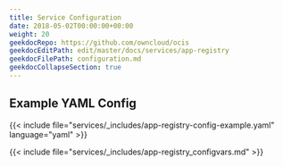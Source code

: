 ```yaml
---
title: Service Configuration
date: 2018-05-02T00:00:00+00:00
weight: 20
geekdocRepo: https://github.com/owncloud/ocis
geekdocEditPath: edit/master/docs/services/app-registry
geekdocFilePath: configuration.md
geekdocCollapseSection: true
---
```


## Example YAML Config

{{< include file="services/_includes/app-registry-config-example.yaml"  language="yaml" >}}

{{< include file="services/_includes/app-registry_configvars.md" >}}

